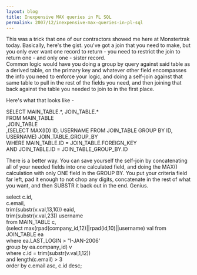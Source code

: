 ```yaml
---
layout: blog
title: Inexpensive MAX queries in PL SQL
permalink: 2007/12/inexpensive-max-queries-in-pl-sql
---
```


<p>This was a trick that one of our contractors showed me here at Monstertrak today. Basically, here&#039;s the gist. you&#039;ve got a join that you need to make, but you only ever want one record to return - you need to restrict the join to return one - and only one - sister record.<br />
Common logic would have you doing a group by query against said table as a derived table, on the primary key and whatever other field encompasses the info you need to enforce your logic, and doing a self-join against that same table to pull in the rest of the fields you need, and then joining that back against the table you needed to join to in the first place.</p>
<p>Here&#039;s what that looks like -</p>
<p>SELECT MAIN_TABLE.*, JOIN_TABLE.*<br />
FROM MAIN_TABLE<br />
     ,JOIN_TABLE<br />
     ,(SELECT MAX(ID) ID, USERNAME FROM JOIN_TABLE GROUP BY ID, USERNAME) JOIN_TABLE_GROUP_BY<br />
WHERE MAIN_TABLE.ID = JOIN_TABLE.FOREIGN_KEY<br />
AND JOIN_TABLE.ID = JOIN_TABLE_GROUP_BY.ID</p>
<p>There is a better way. You can save yourself the self-join by concatenating all of your needed fields into one calculated field, and doing the MAX() calculation with only ONE field in the GROUP BY. You put your criteria field far left, pad it enough to not chop any digits, concatenate in the rest of what you want, and then SUBSTR it back out in the end. Genius.</p>
<p>select c.id,<br />
c.email,<br />
trim(substr(v.val,13,10)) eaid,<br />
trim(substr(v.val,23)) username<br />
from MAIN_TABLE c,<br />
(select max(rpad(company_id,12)||rpad(id,10)||username) val from JOIN_TABLE ea<br />
where ea.LAST_LOGIN &gt; &#039;1-JAN-2006&#039;<br />
group by ea.company_id) v<br />
where c.id = trim(substr(v.val,1,12))<br />
and length(c.email) &gt; 3<br />
order by c.email asc, c.id desc;</p>
